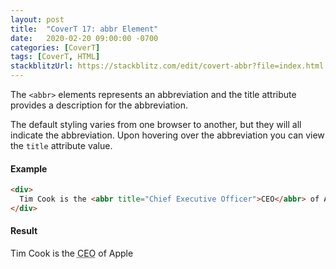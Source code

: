 ```yaml
---
layout: post
title:  "CoverT 17: abbr Element"
date:   2020-02-20 09:00:00 -0700
categories: [CoverT]
tags: [CoverT, HTML]
stackblitzUrl: https://stackblitz.com/edit/covert-abbr?file=index.html
---
```


The `<abbr>` elements represents an abbreviation and the title attribute provides a description for the abbreviation.

The default styling varies from one browser to another, but they will all indicate the abbreviation. Upon hovering over the abbreviation you can view the `title` attribute value.

#### Example

```html
<div>
  Tim Cook is the <abbr title="Chief Executive Officer">CEO</abbr> of Apple
</div>
```

#### Result

<div>
	Tim Cook is the <abbr title="Chief Executive Officer">CEO</abbr> of Apple
</div>
